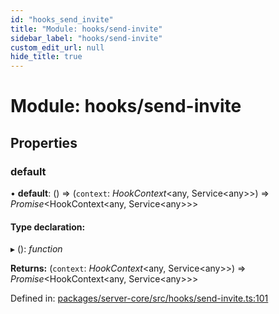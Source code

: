 ```yaml
---
id: "hooks_send_invite"
title: "Module: hooks/send-invite"
sidebar_label: "hooks/send-invite"
custom_edit_url: null
hide_title: true
---
```


# Module: hooks/send-invite

## Properties

### default

• **default**: () => (`context`: *HookContext*<any, Service<any\>\>) => *Promise*<HookContext<any, Service<any\>\>\>

#### Type declaration:

▸ (): *function*

**Returns:** (`context`: *HookContext*<any, Service<any\>\>) => *Promise*<HookContext<any, Service<any\>\>\>

Defined in: [packages/server-core/src/hooks/send-invite.ts:101](https://github.com/xr3ngine/xr3ngine/blob/7e8e151f1/packages/server-core/src/hooks/send-invite.ts#L101)
